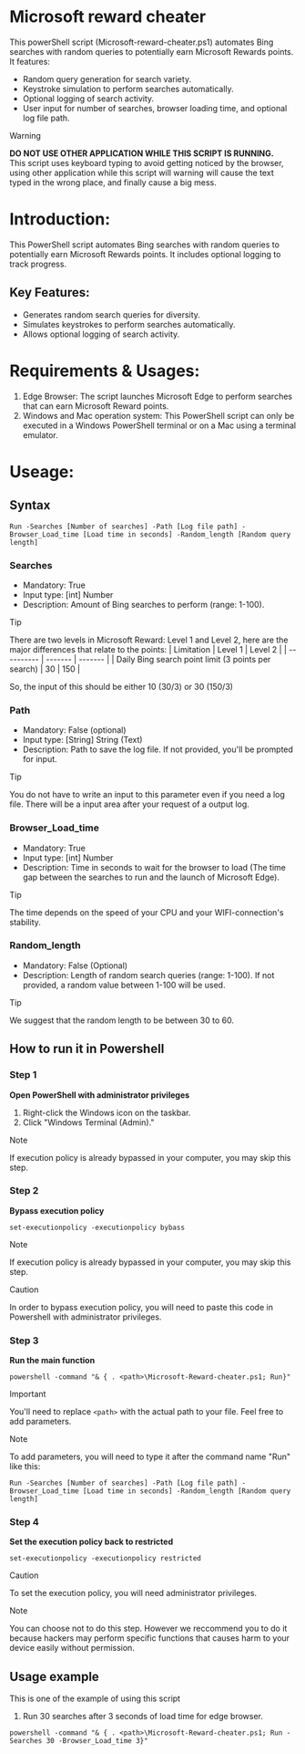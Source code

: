 # Microsoft reward cheater
This powerShell script (Microsoft-reward-cheater.ps1) automates Bing searches with random queries to potentially earn Microsoft Rewards points. It features:

* Random query generation for search variety.
* Keystroke simulation to perform searches automatically.
* Optional logging of search activity.
* User input for number of searches, browser loading time, and optional log file path.

> [!WARNING]
> **DO NOT USE OTHER APPLICATION WHILE THIS SCRIPT IS RUNNING.** <br>
> This script uses keyboard typing to avoid getting noticed by the browser, using other application while this script will warning will cause the text typed in the wrong place, and finally cause a big mess.

# Introduction:
This PowerShell script automates Bing searches with random queries to potentially earn Microsoft Rewards points. It includes optional logging to track progress.

## Key Features:
* Generates random search queries for diversity.
* Simulates keystrokes to perform searches automatically.
* Allows optional logging of search activity.

# Requirements & Usages:

1. Edge Browser: The script launches Microsoft Edge to perform searches that can earn Microsoft Reward points.
2. Windows and Mac operation system: This PowerShell script can only be executed in a Windows PowerShell terminal or on a Mac using a terminal emulator.

# Useage:

## Syntax
```
Run -Searches [Number of searches] -Path [Log file path] -Browser_Load_time [Load time in seconds] -Random_length [Random query length]
```
### Searches
* Mandatory: True
* Input type: [int] Number
* Description: Amount of Bing searches to perform (range: 1-100).
> [!TIP]
> There are two levels in Microsoft Reward: Level 1 and Level 2, here are the major differences that relate to the points:
> | Limitation | Level 1 | Level 2 |
> | ---------- | ------- | ------- |
> | Daily Bing search point limit (3 points per search) | 30 | 150 |
>
> So, the input of this should be either 10 (30/3) or 30 (150/3)
### Path
* Mandatory: False (optional)
* Input type: [String] String (Text)
* Description: Path to save the log file. If not provided, you'll be prompted for input.
> [!TIP]
> You do not have to write an input to this parameter even if you need a log file. There will be a input area after your request of a output log.
### Browser_Load_time
* Mandatory: True
* Input type: [int] Number
* Description: Time in seconds to wait for the browser to load (The time gap between the searches to run and the launch of Microsoft Edge).
> [!TIP]
> The time depends on the speed of your CPU and your WIFI-connection's stability.

### Random_length 
* Mandatory: False (Optional)
* Description: Length of random search queries (range: 1-100). If not provided, a random value between 1-100 will be used.
> [!TIP]
> We suggest that the random length to be between 30 to 60. 
## How to run it in Powershell
### Step 1 
  **Open PowerShell with administrator privileges**<br>
  1.  Right-click the Windows icon on the taskbar.<br>
  2.  Click "Windows Terminal (Admin)."
> [!NOTE]
> If execution policy is already bypassed in your computer, you may skip this step.

### Step 2
  **Bypass execution policy**<br>
```
set-executionpolicy -executionpolicy bybass
```
> [!NOTE]
> If execution policy is already bypassed in your computer, you may skip this step.

> [!CAUTION]
> In order to bypass execution policy, you will need to paste this code in Powershell with administrator privileges.
### Step 3
**Run the main function**<br>
```
powershell -command "& { . <path>\Microsoft-Reward-cheater.ps1; Run}"
```
> [!IMPORTANT]
> You'll need to replace ```<path>``` with the actual path to your file. Feel free to add parameters.

> [!NOTE]
> To add parameters, you will need to type it after the command name "Run" like this:
> ```
> Run -Searches [Number of searches] -Path [Log file path] -Browser_Load_time [Load time in seconds] -Random_length [Random query length]
> ```
### Step 4
**Set the execution policy back to restricted**
```
set-executionpolicy -executionpolicy restricted
```
> [!CAUTION]
> To set the execution policy, you will need administrator privileges.

> [!NOTE]
> You can choose not to do this step. However we reccommend you to do it because hackers may perform specific functions that causes harm to your device easily without permission.
## Usage example
This is one of the example of using this script
1. Run 30 searches after 3 seconds of load time for edge browser.
```
powershell -command "& { . <path>\Microsoft-Reward-cheater.ps1; Run -Searches 30 -Browser_Load_time 3}"
```
